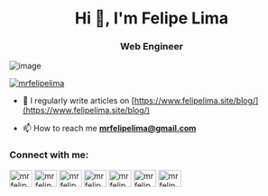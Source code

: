 <h1 align="center">Hi 👋, I'm Felipe Lima</h1>
<h3 align="center">Web Engineer</h3>

![image](https://hits.seeyoufarm.com/api/count/incr/badge.svg?url=https%3A%2F%2Fgithub.com%2Fmrfelipelima1212%2Fhit-counter)

<p align="left"> <a href="https://twitter.com/mrfelipelima" target="blank"><img src="https://img.shields.io/twitter/follow/mrfelipelima?logo=twitter&style=for-the-badge" alt="mrfelipelima" /></a> </p>

- 📝 I regularly write articles on [https://www.felipelima.site/blog/](https://www.felipelima.site/blog/)

- 📫 How to reach me **mrfelipelima@gmail.com**

<h3 align="left">Connect with me:</h3>
<p align="left">
<a href="https://twitter.com/mrfelipelima" target="blank"><img align="center" src="https://raw.githubusercontent.com/rahuldkjain/github-profile-readme-generator/master/src/images/icons/Social/twitter.svg" alt="mrfelipelima" height="30" width="40" /></a>
<a href="https://linkedin.com/in/mrfelipelima" target="blank"><img align="center" src="https://raw.githubusercontent.com/rahuldkjain/github-profile-readme-generator/master/src/images/icons/Social/linked-in-alt.svg" alt="mrfelipelima" height="30" width="40" /></a>
<a href="https://fb.com/mrfelipelima" target="blank"><img align="center" src="https://raw.githubusercontent.com/rahuldkjain/github-profile-readme-generator/master/src/images/icons/Social/facebook.svg" alt="mrfelipelima" height="30" width="40" /></a>
<a href="https://instagram.com/mrfelipelima" target="blank"><img align="center" src="https://raw.githubusercontent.com/rahuldkjain/github-profile-readme-generator/master/src/images/icons/Social/instagram.svg" alt="mrfelipelima" height="30" width="40" /></a>
<a href="https://dribbble.com/mrfelipelima" target="blank"><img align="center" src="https://raw.githubusercontent.com/rahuldkjain/github-profile-readme-generator/master/src/images/icons/Social/dribbble.svg" alt="mrfelipelima" height="30" width="40" /></a>
<a href="https://www.behance.net/mrfelipelima" target="blank"><img align="center" src="https://raw.githubusercontent.com/rahuldkjain/github-profile-readme-generator/master/src/images/icons/Social/behance.svg" alt="mrfelipelima" height="30" width="40" /></a>
<a href="https://discord.gg/mrfelipelima#5616" target="blank"><img align="center" src="https://raw.githubusercontent.com/rahuldkjain/github-profile-readme-generator/master/src/images/icons/Social/discord.svg" alt="mrfelipelima#5616" height="30" width="40" /></a>
</p>
